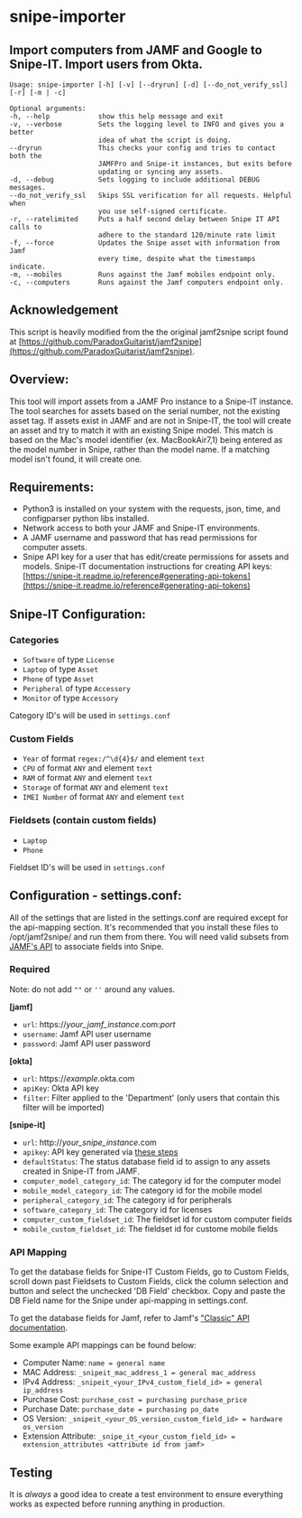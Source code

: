 # snipe-importer
## Import computers from JAMF and Google to Snipe-IT. Import users from Okta.
```
Usage: snipe-importer [-h] [-v] [--dryrun] [-d] [--do_not_verify_ssl] [-r] [-m | -c]

Optional arguments:
-h, --help            show this help message and exit
-v, --verbose         Sets the logging level to INFO and gives you a better
                      idea of what the script is doing.
--dryrun              This checks your config and tries to contact both the
                      JAMFPro and Snipe-it instances, but exits before
                      updating or syncing any assets.
-d, --debug           Sets logging to include additional DEBUG messages.
--do_not_verify_ssl   Skips SSL verification for all requests. Helpful when
                      you use self-signed certificate.
-r, --ratelimited     Puts a half second delay between Snipe IT API calls to
                      adhere to the standard 120/minute rate limit
-f, --force           Updates the Snipe asset with information from Jamf
                      every time, despite what the timestamps indicate.
-m, --mobiles         Runs against the Jamf mobiles endpoint only.
-c, --computers       Runs against the Jamf computers endpoint only.
```

## Acknowledgement

This script is heavily modified from the the original jamf2snipe script found at [https://github.com/ParadoxGuitarist/jamf2snipe](https://github.com/ParadoxGuitarist/jamf2snipe).

## Overview:
This tool will import assets from a JAMF Pro instance to a Snipe-IT instance. The tool searches for assets based on the serial number, not the existing asset tag. If assets exist in JAMF and are not in Snipe-IT, the tool will create an asset and try to match it with an existing Snipe model. This match is based on the Mac's model identifier (ex. MacBookAir7,1) being entered as the model number in Snipe, rather than the model name. If a matching model isn't found, it will create one.


## Requirements:

- Python3 is installed on your system with the requests, json, time, and configparser python libs installed.
- Network access to both your JAMF and Snipe-IT environments.
- A JAMF username and password that has read permissions for computer assets.
- Snipe API key for a user that has edit/create permissions for assets and models. Snipe-IT documentation instructions for creating API keys: [https://snipe-it.readme.io/reference#generating-api-tokens](https://snipe-it.readme.io/reference#generating-api-tokens)

## Snipe-IT Configuration:

### Categories

- `Software` of type `License`
- `Laptop` of type `Asset`
- `Phone` of type `Asset`
- `Peripheral` of type `Accessory`
- `Monitor` of type `Accessory`

Category ID's will be used in `settings.conf`

### Custom Fields

- `Year` of format `regex:/^\d{4}$/` and element `text`
- `CPU` of format `ANY` and element `text`
- `RAM` of format `ANY` and element `text`
- `Storage` of format `ANY` and element `text`
- `IMEI Number` of format `ANY` and element `text`

### Fieldsets (contain custom fields)

- `Laptop`
- `Phone`

Fieldset ID's will be used in `settings.conf`

## Configuration - settings.conf:

All of the settings that are listed in the settings.conf are required except for the api-mapping section. It's recommended that you install these files to /opt/jamf2snipe/ and run them from there. You will need valid subsets from [JAMF's API](https://developer.jamf.com/apis/classic-api/index) to associate fields into Snipe.

### Required

Note: do not add `""` or `''` around any values.

**[jamf]**

- `url`: https://*your_jamf_instance*.com:*port*
- `username`: Jamf API user username
- `password`: Jamf API user password

**[okta]**

- `url`: https://*example*.okta.com
- `apiKey`: Okta API key
- `filter`: Filter applied to the 'Department' (only users that contain this filter will be imported)

**[snipe-it]**

- `url`: http://*your_snipe_instance*.com
- `apikey`: API key generated via [these steps](https://snipe-it.readme.io/reference#generating-api-tokens)
- `defaultStatus`: The status database field id to assign to any assets created in Snipe-IT from JAMF.
- `computer_model_category_id`: The category id for the computer model
- `mobile_model_category_id`: The category id for the mobile model
- `peripheral_category_id`: The category id for peripherals
- `software_category_id`: The category id for licenses
- `computer_custom_fieldset_id`: The fieldset id for custom computer fields
- `mobile_custom_fieldset_id`: The fieldset id for custome mobile fields

### API Mapping

To get the database fields for Snipe-IT Custom Fields, go to Custom Fields, scroll down past Fieldsets to Custom Fields, click the column selection and button and select the unchecked 'DB Field' checkbox. Copy and paste the DB Field name for the Snipe under api-mapping in settings.conf.

To get the database fields for Jamf, refer to Jamf's ["Classic" API documentation](https://developer.jamf.com/apis/classic-api/index).


Some example API mappings can be found below:

- Computer Name:		`name = general name`
- MAC Address:		`_snipeit_mac_address_1 = general mac_address`
- IPv4 Address:		`_snipeit_<your_IPv4_custom_field_id> = general ip_address`
- Purchase Cost:		`purchase_cost = purchasing purchase_price`
- Purchase Date:		`purchase_date = purchasing po_date`
- OS Version:			`_snipeit_<your_OS_version_custom_field_id> = hardware os_version`
- Extension Attribute:    `_snipe_it_<your_custom_field_id> = extension_attributes <attribute id from jamf>`

## Testing

It is *always* a good idea to create a test environment to ensure everything works as expected before running anything in production.
